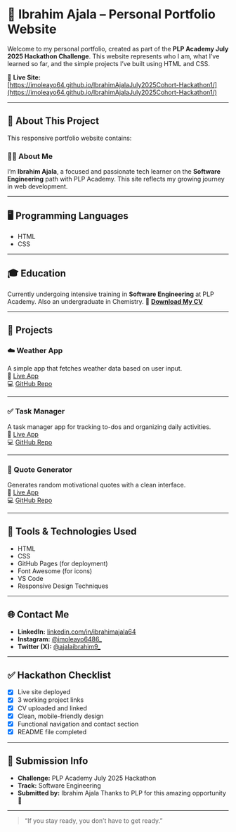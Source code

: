 # 🌟 Ibrahim Ajala – Personal Portfolio Website

Welcome to my personal portfolio, created as part of the **PLP Academy July 2025 Hackathon Challenge**. This website represents who I am, what I’ve learned so far, and the simple projects I’ve built using HTML and CSS.

🔗 **Live Site:**  
[https://imoleayo64.github.io/IbrahimAjalaJuly2025Cohort-Hackathon1/](https://imoleayo64.github.io/IbrahimAjalaJuly2025Cohort-Hackathon1/)

---

## 📌 About This Project

This responsive portfolio website contains:

### 🧑‍💻 About Me
I’m **Ibrahim Ajala**, a focused and passionate tech learner on the **Software Engineering** path with PLP Academy. This site reflects my growing journey in web development.

---

## 🖥️ Programming Languages
- HTML  
- CSS
  
---

## 🎓 Education
Currently undergoing intensive training in **Software Engineering** at PLP Academy.
Also an undergraduate in Chemistry.
📄 [**Download My CV**](./ibrahim-ajala-cv.pdf)

---

## 💼 Projects

### ☁️ Weather App  
A simple app that fetches weather data based on user input.  
🔗 [Live App](https://imoleayo64.github.io/Weather-App/)  
💻 [GitHub Repo](https://github.com/Imoleayo64/Weather-App)

---

### ✅ Task Manager  
A task manager app for tracking to-dos and organizing daily activities.  
🔗 [Live App](https://imoleayo64.github.io/Task-Manager-App/)  
💻 [GitHub Repo](https://github.com/Imoleayo64/Task-Manager)

---

### 💬 Quote Generator  
Generates random motivational quotes with a clean interface.  
🔗 [Live App](https://imoleayo64.github.io/Quote-Generator/)  
💻 [GitHub Repo](https://github.com/Imoleayo64/Quote-Generator)

---

## 🔧 Tools & Technologies Used
- HTML  
- CSS  
- GitHub Pages (for deployment)  
- Font Awesome (for icons)  
- VS Code  
- Responsive Design Techniques

---

## 🌐 Contact Me

- **LinkedIn:** [linkedin.com/in/ibrahimajala64](https://www.linkedin.com/in/ibrahimajala64)  
- **Instagram:** [@imoleayo6486_](#)   
- **Twitter (X):** [@ajalaibrahim9_](#)

---

## ✅ Hackathon Checklist

- [x] Live site deployed  
- [x] 3 working project links  
- [x] CV uploaded and linked  
- [x] Clean, mobile-friendly design  
- [x] Functional navigation and contact section  
- [x] README file completed

---

## 📅 Submission Info

- **Challenge:** PLP Academy July 2025 Hackathon  
- **Track:** Software Engineering  
- **Submitted by:** Ibrahim Ajala
Thanks to PLP for this amazing opportunity 🥰
---

> “If you stay ready, you don’t have to get ready.”
